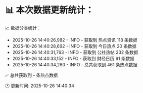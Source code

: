 📊 本次数据更新统计：
==========================

📈 数据分类统计：
- 2025-10-26 14:40:26,982 - INFO - 获取到 热点资讯 118 条数据
- 2025-10-26 14:40:28,662 - INFO - 获取到 今日热点 20 条数据
- 2025-10-26 14:40:31,763 - INFO - 获取到 公社热帖 232 条数据
- 2025-10-26 14:40:33,152 - INFO - 获取到 财经日历 91 条数据
- 2025-10-26 14:40:34,260 - INFO - 总共获取到 461 条热点数据

✅ 总共获取到 - 条热点数据

🕐 更新时间: 2025-10-26 14:40:34
